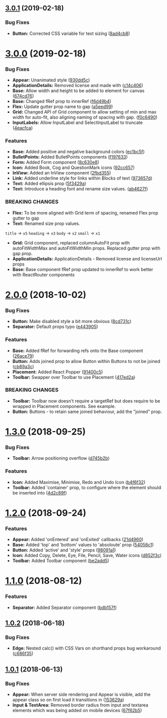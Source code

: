 ## [3.0.1](https://github.com/HHogg/preshape/compare/v3.0.0...v3.0.1) (2019-02-18)


### Bug Fixes

* **Button:** Corrected CSS variable for text sizing ([8ad4cb8](https://github.com/HHogg/preshape/commit/8ad4cb8))

# [3.0.0](https://github.com/HHogg/preshape/compare/v2.0.0...v3.0.0) (2019-02-18)


### Bug Fixes

* **Appear:** Unanimated style ([930dd5c](https://github.com/HHogg/preshape/commit/930dd5c))
* **ApplicationDetails:** Removed license and made with ([c14c406](https://github.com/HHogg/preshape/commit/c14c406))
* **Base:** Allow width and height to be added to element for canvas ([674cd76](https://github.com/HHogg/preshape/commit/674cd76))
* **Base:** Changed fRef prop to innerRef ([f6d49b4](https://github.com/HHogg/preshape/commit/f6d49b4))
* **Flex:** Update gutter prop name to gap ([a5eed99](https://github.com/HHogg/preshape/commit/a5eed99))
* **Grid:** Changed API of Grid component to allow setting of min and max width for auto-fit, also aligning naming of spacing with gap. ([f0c6490](https://github.com/HHogg/preshape/commit/f0c6490))
* **InputLabels:** Allow InputLabel and SelectInputLabel to truncate ([4eacfca](https://github.com/HHogg/preshape/commit/4eacfca))


### Features

* **Base:** Added positive and negative background colors ([ec1bc5f](https://github.com/HHogg/preshape/commit/ec1bc5f))
* **BulletPoints:** Added BulletPoints components ([f197633](https://github.com/HHogg/preshape/commit/f197633))
* **Form:** Added Form component ([8c630e8](https://github.com/HHogg/preshape/commit/8c630e8))
* **Icon:** Added Book, Cog and QuestionMark icons ([92cc657](https://github.com/HHogg/preshape/commit/92cc657))
* **InView:** Added an InView component ([2fbd355](https://github.com/HHogg/preshape/commit/2fbd355))
* **Link:** Added underline style for links within Blocks of text ([973657d](https://github.com/HHogg/preshape/commit/973657d))
* **Text:** Added ellipsis prop ([5f3429a](https://github.com/HHogg/preshape/commit/5f3429a))
* **Text:** Introduce a heading font and rename size values. ([ab4627f](https://github.com/HHogg/preshape/commit/ab4627f))


### BREAKING CHANGES

* **Flex:** To be more aligned with Grid term of spacing, renamed Flex prop gutter to gap
* **Text:** Renamed size prop values.

`title` -> `x5`
`heading` -> `x3`
`body` -> `x2`
`small` -> `x1`
* **Grid:** Grid component, replaced columnAutoFit prop with autoFitWidthMax and autoFitWidthMin props. Replaced gutter prop with gap prop.
* **ApplicationDetails:** ApplicationDetails - Removed license and licenseUrl props
* **Base:** Base component fRef prop updated to innerRef to work better with ReactRouter components

# [2.0.0](https://github.com/HHogg/preshape/compare/v1.3.0...v2.0.0) (2018-10-02)


### Bug Fixes

* **Button:** Make disabled style a bit more obvious ([8cd731c](https://github.com/HHogg/preshape/commit/8cd731c))
* **Separator:** Default props typo ([e443905](https://github.com/HHogg/preshape/commit/e443905))


### Features

* **Base:** Added fRef for forwarding refs onto the Base component ([26ace79](https://github.com/HHogg/preshape/commit/26ace79))
* **Button:** Adds joined prop to allow Button within Buttons to not be joined ([cb89a3c](https://github.com/HHogg/preshape/commit/cb89a3c))
* **Placement:** Added React Popper ([91400c5](https://github.com/HHogg/preshape/commit/91400c5))
* **Toolbar:** Swapper over Toolbar to use Placement ([417ed2a](https://github.com/HHogg/preshape/commit/417ed2a))


### BREAKING CHANGES

* **Toolbar:** Toolbar now doesn't require a targetRef but does require to be wrapped in Placement components. See example.
* **Button:** Buttons - to retain same joined behaviour, add the "joined" prop.

# [1.3.0](https://github.com/HHogg/preshape/compare/v1.2.0...v1.3.0) (2018-09-25)


### Bug Fixes

* **Toolbar:** Arrow positioning overflow ([d745b2b](https://github.com/HHogg/preshape/commit/d745b2b))


### Features

* **Icon:** Added Maximise, Minimise, Redo and Undo Icon ([b4f6f32](https://github.com/HHogg/preshape/commit/b4f6f32))
* **Toolbar:** Added 'container' prop, to configure where the element should be inserted into ([4d2c89f](https://github.com/HHogg/preshape/commit/4d2c89f))

# [1.2.0](https://github.com/HHogg/preshape/compare/v1.1.0...v1.2.0) (2018-09-24)


### Features

* **Appear:** Added 'onEntered' and 'onExited' callbacks ([21d4960](https://github.com/HHogg/preshape/commit/21d4960))
* **Base:** Added 'top' and 'bottom' values to 'absoloute' prop ([54058c1](https://github.com/HHogg/preshape/commit/54058c1))
* **Button:** Added 'active' and 'style' props ([98091a1](https://github.com/HHogg/preshape/commit/98091a1))
* **Icon:** Added Copy, Delete, Eye, File, Pencil, Save, Water icons ([d852f3c](https://github.com/HHogg/preshape/commit/d852f3c))
* **Toolbar:** Added Toolbar component ([be2add5](https://github.com/HHogg/preshape/commit/be2add5))

# [1.1.0](https://github.com/HHogg/preshape/compare/v1.0.2...v1.1.0) (2018-08-12)


### Features

* **Separator:** Added Separator component ([bdb157f](https://github.com/HHogg/preshape/commit/bdb157f))

## [1.0.2](https://github.com/HHogg/preshape/compare/v1.0.1...v1.0.2) (2018-06-18)


### Bug Fixes

* **Edge:** Nested calc() with CSS Vars on shorthand props bug workaround ([c686f35](https://github.com/HHogg/preshape/commit/c686f35))

## [1.0.1](https://github.com/HHogg/preshape/compare/v1.0.0...v1.0.1) (2018-06-13)


### Bug Fixes

* **Appear:** When server side rendering and Appear is visible, add the appear class so on first load it transitions in ([153629a](https://github.com/HHogg/preshape/commit/153629a))
* **Input & TextArea:** Removed border radius from input and textarea elements which was being added on mobile devices ([67f62b5](https://github.com/HHogg/preshape/commit/67f62b5))
